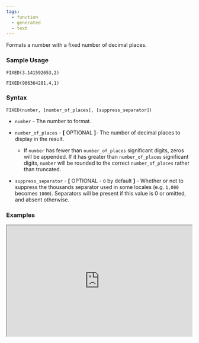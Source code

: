 ```yaml
---
tags:
  - function
  - generated
  - text
---
```


Formats a number with a fixed number of decimal places.

### Sample Usage

`FIXED(3.141592653,2)`

`FIXED(966364281,4,1)`

### Syntax

`FIXED(number, [number_of_places], [suppress_separator])`

* `number` - The number to format.
* `number_of_places` - **[** OPTIONAL **]**- The number of decimal places to display in the result.

  + If `number` has fewer than `number_of_places` significant digits, zeros will be appended. If it has greater than `number_of_places` significant digits, `number` will be rounded to the correct `number_of_places` rather than truncated.
* `suppress_separator` - **[** OPTIONAL - `0` by default **]** - Whether or not to suppress the thousands separator used in some locales (e.g. `1,000` becomes `1000`). Separators will be present if this value is 0 or omitted, and absent otherwise.

### Examples

<iframe height="300" src="https://docs.google.com/spreadsheet/pub?key=0As3tAuweYU9QdDFDOWpRenlGRFlyS2owZjZOQ3hvNlE&amp;output=html" width="500"></iframe>